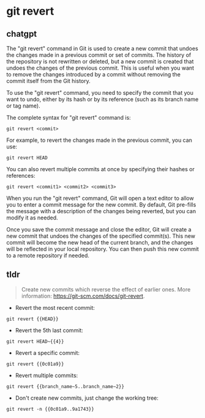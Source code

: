 # git revert 
## chatgpt 
The "git revert" command in Git is used to create a new commit that undoes the changes made in a previous commit or set of commits. The history of the repository is not rewritten or deleted, but a new commit is created that undoes the changes of the previous commit. This is useful when you want to remove the changes introduced by a commit without removing the commit itself from the Git history.

To use the "git revert" command, you need to specify the commit that you want to undo, either by its hash or by its reference (such as its branch name or tag name).

The complete syntax for "git revert" command is: 

```
git revert <commit>
```

For example, to revert the changes made in the previous commit, you can use:

```
git revert HEAD
```

You can also revert multiple commits at once by specifying their hashes or references:

```
git revert <commit1> <commit2> <commit3>
```

When you run the "git revert" command, Git will open a text editor to allow you to enter a commit message for the new commit. By default, Git pre-fills the message with a description of the changes being reverted, but you can modify it as needed.

Once you save the commit message and close the editor, Git will create a new commit that undoes the changes of the specified commit(s). This new commit will become the new head of the current branch, and the changes will be reflected in your local repository. You can then push this new commit to a remote repository if needed. 

## tldr 
 
> Create new commits which reverse the effect of earlier ones.
> More information: <https://git-scm.com/docs/git-revert>.

- Revert the most recent commit:

`git revert {{HEAD}}`

- Revert the 5th last commit:

`git revert HEAD~{{4}}`

- Revert a specific commit:

`git revert {{0c01a9}}`

- Revert multiple commits:

`git revert {{branch_name~5..branch_name~2}}`

- Don't create new commits, just change the working tree:

`git revert -n {{0c01a9..9a1743}}`
